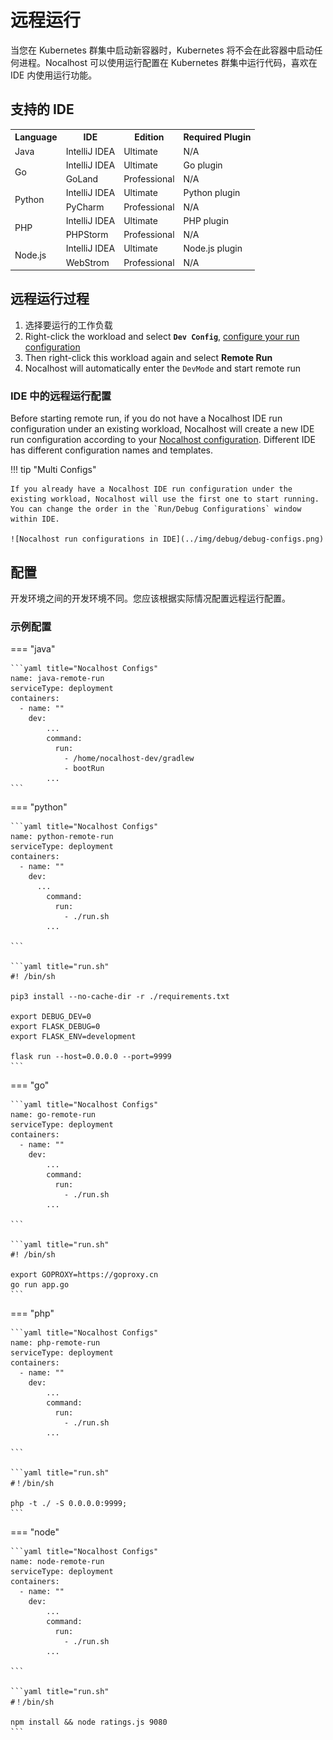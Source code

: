 # 远程运行

当您在 Kubernetes 群集中启动新容器时，Kubernetes 将不会在此容器中启动任何进程。Nocalhost 可以使用运行配置在 Kubernetes 群集中运行代码，喜欢在 IDE 内使用运行功能。

## 支持的 IDE

<table>
  <tbody>
    <tr>
      <th>Language</th>
      <th>IDE</th>
      <th>Edition</th>
      <th>Required Plugin</th>
    </tr>
    <tr>
      <td>Java</td>
      <td>IntelliJ IDEA</td>
      <td>Ultimate</td>
      <td>N/A</td>
    </tr>
    <tr>
      <td rowSpan="2">Go</td>
      <td>IntelliJ IDEA</td>
      <td>Ultimate</td>
      <td>Go plugin</td>
    </tr>
    <tr>
      <td>GoLand</td>
      <td>Professional</td>
      <td>N/A</td>
    </tr>
    <tr>
      <td rowSpan="2">Python</td>
      <td>IntelliJ IDEA</td>
      <td>Ultimate</td>
      <td>Python plugin</td>
    </tr>
    <tr>
      <td>PyCharm</td>
      <td>Professional</td>
      <td>N/A</td>
    </tr>
    <tr>
      <td rowSpan="2">PHP</td>
      <td>IntelliJ IDEA</td>
      <td>Ultimate</td>
      <td>PHP plugin</td>
    </tr>
    <tr>
      <td>PHPStorm</td>
      <td>Professional</td>
      <td>N/A</td>
    </tr>
    <tr>
      <td rowSpan="2">Node.js</td>
      <td>IntelliJ IDEA</td>
      <td>Ultimate</td>
      <td>Node.js plugin</td>
    </tr>
    <tr>
      <td>WebStrom</td>
      <td>Professional</td>
      <td>N/A</td>
    </tr>
  </tbody>
</table>

## 远程运行过程

1. 选择要运行的工作负载
2. Right-click the workload and select **`Dev Config`**, [configure your run configuration](#configuration)
3. Then right-click this workload again and select **Remote Run**
4. Nocalhost will automatically enter the `DevMode` and start remote run

### IDE 中的远程运行配置

Before starting remote run, if you do not have a Nocalhost IDE run configuration under an existing workload, Nocalhost will create a new IDE run configuration according to your [Nocalhost configuration](#configuration). Different IDE has different configuration names and templates.

!!! tip "Multi Configs"

    If you already have a Nocalhost IDE run configuration under the existing workload, Nocalhost will use the first one to start running. You can change the order in the `Run/Debug Configurations` window within IDE.

    ![Nocalhost run configurations in IDE](../img/debug/debug-configs.png)

## 配置

开发环境之间的开发环境不同。您应该根据实际情况配置远程运行配置。

### 示例配置

=== "java"

    ```yaml title="Nocalhost Configs"
    name: java-remote-run
    serviceType: deployment
    containers:
      - name: ""
        dev:
            ...
            command:
              run:
                - /home/nocalhost-dev/gradlew
                - bootRun
            ...
    ```

=== "python"

    ```yaml title="Nocalhost Configs"
    name: python-remote-run
    serviceType: deployment
    containers:
      - name: ""
        dev:
          ...
            command:
              run:
                - ./run.sh
            ...

    ```

    ```yaml title="run.sh"
    #! /bin/sh

    pip3 install --no-cache-dir -r ./requirements.txt

    export DEBUG_DEV=0
    export FLASK_DEBUG=0
    export FLASK_ENV=development

    flask run --host=0.0.0.0 --port=9999
    ```

=== "go"

    ```yaml title="Nocalhost Configs"
    name: go-remote-run
    serviceType: deployment
    containers:
      - name: ""
        dev:
            ...
            command:
              run:
                - ./run.sh
            ...

    ```

    ```yaml title="run.sh"
    #! /bin/sh

    export GOPROXY=https://goproxy.cn
    go run app.go
    ```

=== "php"

    ```yaml title="Nocalhost Configs"
    name: php-remote-run
    serviceType: deployment
    containers:
      - name: ""
        dev:
            ...
            command:
              run:
                - ./run.sh
            ...

    ```

    ```yaml title="run.sh"
    #！/bin/sh

    php -t ./ -S 0.0.0.0:9999;
    ```

=== "node"

    ```yaml title="Nocalhost Configs"
    name: node-remote-run
    serviceType: deployment
    containers:
      - name: ""
        dev:
            ...
            command:
              run:
                - ./run.sh
            ...

    ```

    ```yaml title="run.sh"
    #！/bin/sh

    npm install && node ratings.js 9080
    ```
